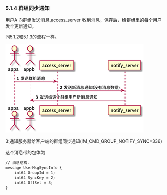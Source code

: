 ### 5.1.4  群组同步通知

用户A 向群组发送消息,access\_server 收到消息，保存后，给群组里的每个用户发个更新通知。

同5.1.2和5.1.3的流程一样。

![](/assets/groupSyncNotify.png)

3:通知服务器给客户端的群组同步通知\(IM\_CMD\_GROUP\_NOTIFY\_SYNC=336\)

这个消息带的包体为

```
// 消息结构.
message UserMsgSyncInfo {
    int64 GroupId = 1;
    int64 SyncKey = 2;
    int64 OffSet = 3;
}
```

 

